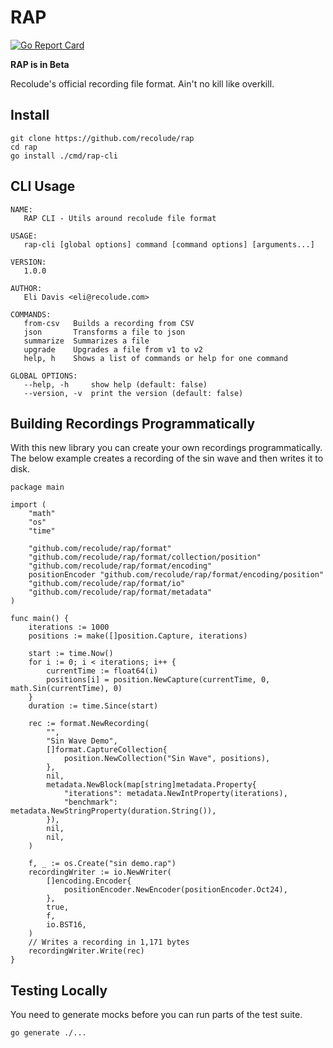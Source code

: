 # RAP

[![Go Report Card](https://goreportcard.com/badge/github.com/recolude/rap)](https://goreportcard.com/report/github.com/recolude/rap)

**RAP is in Beta**

Recolude's official recording file format. Ain't no kill like overkill.

## Install

```
git clone https://github.com/recolude/rap
cd rap
go install ./cmd/rap-cli
```

## CLI Usage

```
NAME:
   RAP CLI - Utils around recolude file format

USAGE:
   rap-cli [global options] command [command options] [arguments...]

VERSION:
   1.0.0

AUTHOR:
   Eli Davis <eli@recolude.com>

COMMANDS:
   from-csv   Builds a recording from CSV
   json       Transforms a file to json
   summarize  Summarizes a file
   upgrade    Upgrades a file from v1 to v2
   help, h    Shows a list of commands or help for one command

GLOBAL OPTIONS:
   --help, -h     show help (default: false)
   --version, -v  print the version (default: false)
```

## Building Recordings Programmatically

With this new library you can create your own recordings programmatically. The below example creates a recording of the sin wave and then writes it to disk.

```golang
package main

import (
	"math"
	"os"
	"time"

	"github.com/recolude/rap/format"
	"github.com/recolude/rap/format/collection/position"
	"github.com/recolude/rap/format/encoding"
	positionEncoder "github.com/recolude/rap/format/encoding/position"
	"github.com/recolude/rap/format/io"
	"github.com/recolude/rap/format/metadata"
)

func main() {
	iterations := 1000
	positions := make([]position.Capture, iterations)

	start := time.Now()
	for i := 0; i < iterations; i++ {
		currentTime := float64(i)
		positions[i] = position.NewCapture(currentTime, 0, math.Sin(currentTime), 0)
	}
	duration := time.Since(start)

	rec := format.NewRecording(
		"",
		"Sin Wave Demo",
		[]format.CaptureCollection{
			position.NewCollection("Sin Wave", positions),
		},
		nil,
		metadata.NewBlock(map[string]metadata.Property{
			"iterations": metadata.NewIntProperty(iterations),
			"benchmark":  metadata.NewStringProperty(duration.String()),
		}),
		nil,
		nil,
	)

	f, _ := os.Create("sin demo.rap")
	recordingWriter := io.NewWriter(
		[]encoding.Encoder{
			positionEncoder.NewEncoder(positionEncoder.Oct24),
		},
		true,
		f,
		io.BST16,
	)
	// Writes a recording in 1,171 bytes
	recordingWriter.Write(rec)
}

```

## Testing Locally

You need to generate mocks before you can run parts of the test suite.

```
go generate ./...
```
